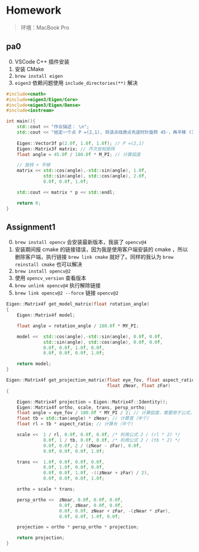 # Homework

> 环境：MacBook Pro

## pa0

0. VSCode C++ 插件安装
1. 安装 CMake
2. `brew install eigen`
3. `eigen3` 依赖问题使用 `include_directories(**)` 解决

```c++
#include<cmath>
#include<eigen3/Eigen/Core>
#include<eigen3/Eigen/Dense>
#include<iostream>

int main(){
    std::cout << "作业描述： \n";
    std::cout << "给定一个点 P =(2,1), 将该点绕原点先逆时针旋转 45◦，再平移 (1,2), 计算出 变换后点的坐标(要求用齐次坐标进行计算)。 \n";
    
    Eigen::Vector3f p(2.0f, 1.0f, 1.0f); // P =(2,1)
    Eigen::Matrix3f matrix; // 齐次坐标矩阵
    float angle = 45.0f / 180.0f * M_PI; // 计算弧度

    // 旋转 + 平移
    matrix << std::cos(angle),-std::sin(angle), 1.0f,
              std::sin(angle), std::cos(angle), 2.0f,
              0.0f, 0.0f, 1.0f;

    std::cout << matrix * p << std::endl;

    return 0;
}
```

## Assignment1

0. `brew install opencv` 会安装最新版本，我装了 `opencv@4`
1. 安装期间报 cmake 的链接错误，因为我是使用客户端安装的 cmake ，所以删除客户端，执行链接 `brew link cmake` 就好了。同样的我认为 `brew reinstall cmake` 也可以解决
2. `brew install opencv@2`
3. 使用 `opencv_version` 查看版本
4. `brew unlink opencv@4` 执行解除链接
5. `brew link opencv@2 --force` 链接 `opencv@2`

```c++
Eigen::Matrix4f get_model_matrix(float rotation_angle)
{
    Eigen::Matrix4f model;

    float angle = rotation_angle / 180.0f * MY_PI;

    model <<  std::cos(angle),-std::sin(angle), 0.0f, 0.0f,
              std::sin(angle), std::cos(angle), 0.0f, 0.0f,
              0.0f, 0.0f, 1.0f, 0.0f,
              0.0f, 0.0f, 0.0f, 1.0f;

    return model;
}

Eigen::Matrix4f get_projection_matrix(float eye_fov, float aspect_ratio,
                                      float zNear, float zFar)
{

    Eigen::Matrix4f projection = Eigen::Matrix4f::Identity();
    Eigen::Matrix4f ortho, scale, trans, persp_ortho;
    float angle = eye_fov / 180.0f * MY_PI / 2; // 计算弧度，需要用于公式，所以除 2
    float tb = std::tan(angle) * zNear; // 计算宽（半个）
    float rl = tb * aspect_ratio; // 计算长（半个）

    scale <<  1 / rl, 0.0f, 0.0f, 0.0f, /* 利用公式 2 / (rl * 2) */
              0.0f, 1 / tb, 0.0f, 0.0f, /* 利用公式 2 / (tb * 2) */
              0.0f, 0.0f, 2 / (zNear - zFar), 0.0f,
              0.0f, 0.0f, 0.0f, 1.0f;

    trans <<  1.0f, 0.0f, 0.0f, 0.0f,
              0.0f, 1.0f, 0.0f, 0.0f,
              0.0f, 0.0f, 1.0f, -((zNear + zFar) / 2),
              0.0f, 0.0f, 0.0f, 1.0f;

    ortho = scale * trans;

    persp_ortho <<  zNear, 0.0f, 0.0f, 0.0f,
                    0.0f, zNear, 0.0f, 0.0f,
                    0.0f, 0.0f, zNear + zFar, -(zNear * zFar),
                    0.0f, 0.0f, 1.0f, 0.0f;

    projection = ortho * persp_ortho * projection;

    return projection;
}
```
